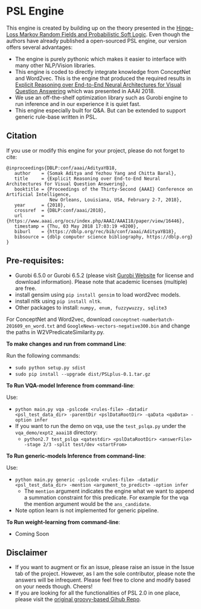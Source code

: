 # PSL Engine

  This engine is created by building up on the theory presented in the [Hinge-Loss Markov Random Fields and Probabilistic Soft Logic](https://arxiv.org/abs/1505.04406). Even though
  the authors have already published a open-sourced PSL engine, our version offers several advantages:
  - The engine is purely pythonic which makes it easier to interface with many other NLP/Vision libraries.
  - This engine is coded to directly integrate knowledge from ConceptNet and Word2vec. This is the engine that produced the required results in
  [Explicit Reasoning over End-to-End Neural Architectures for Visual Question Answering](https://arxiv.org/abs/1803.08896) which was presented
  in AAAI 2018.
  - We use an off-the-shelf optimization library such as Gurobi engine to run inference and in our experience it is quiet fast.
  - This engine especially built for Q&A. But can be extended to support generic rule-base written in PSL.


## Citation

   If you use or modify this engine for your project, please do not forget to cite:
   ```
   @inproceedings{DBLP:conf/aaai/AdityaYB18,
      author    = {Somak Aditya and Yezhou Yang and Chitta Baral},
      title     = {Explicit Reasoning over End-to-End Neural Architectures for Visual Question Answering},
      booktitle = {Proceedings of the Thirty-Second {AAAI} Conference on Artificial Intelligence,
                   New Orleans, Louisiana, USA, February 2-7, 2018},
      year      = {2018},
      crossref  = {DBLP:conf/aaai/2018},
      url       = {https://www.aaai.org/ocs/index.php/AAAI/AAAI18/paper/view/16446},
      timestamp = {Thu, 03 May 2018 17:03:19 +0200},
      biburl    = {https://dblp.org/rec/bib/conf/aaai/AdityaYB18},
      bibsource = {dblp computer science bibliography, https://dblp.org}
   }
   ```

## Pre-requisites:
   - Gurobi 6.5.0 or Gurobi 6.5.2 (please visit [Gurobi Website](http://www.gurobi.com/academia/for-universities) for license and download information). Please
    note that academic licenses (multiple) are free.
   - install gensim using `pip install gensim` to load word2vec models.
   - install nltk using `pip install nltk`.
   - Other packages to install: `numpy, enum, fuzzywuzzy, sqlite3`

   For ConceptNet and Word2vec, download `conceptnet-numberbatch-201609_en_word.txt` and `GoogleNews-vectors-negative300.bin` and change the paths
   in W2VPredicateSimilarity.py.



**To make changes and run from command Line**:

  Run the following commands:
   - `sudo python setup.py sdist`
   - `sudo pip install --upgrade dist/PSLplus-0.1.tar.gz`

**To Run VQA-model Inference from command-line**:

Use:
   - `python main.py vqa -pslcode <rules-file> -datadir <psl_test_data_dir> -parentDir <pslDataRootDir> -qaData <qaData> -option infer`
   - If you want to run the demo on vqa, use the `test_pslqa.py` under the `vqa_demo/expt2_aaai18` directory:
        - `python2.7 test_pslqa <qatestdir> <pslDataRootDir> <answerFile> -stage 2/3 -split test/dev <startFrom>`

**To Run generic-models Inference from command-line**:

Use:
   - `python main.py generic -pslcode <rules-file> -datadir <psl_test_data_dir> -mention <argument_to_predict> -option infer`
        - The `mention` argument indicates the engine what we want to append a summation constraint for this predicate. For example for the
        vqa the mention argument would be the `ans_candidate`.
   - Note option learn is not implemented for generic pipeline.


**To Run weight-learning from command-line**:
   - Coming Soon

## Disclaimer

   - If you want to augment or fix an issue, please raise an issue in the Issue tab of the project. However, as I am the sole contributor, please note the answers will be infrequent.
   Please feel free to clone and modify based on your needs though. Cheers!
   - If you are looking for all the functionalities of PSL 2.0 in one place, please visit the [original groovy-based Gihub Repo](https://github.com/linqs/psl).


